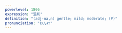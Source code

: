 ```yaml
---
powerlevel: 1806
expression: "温和"
definition: "(adj-na,n) gentle; mild; moderate; (P)"
pronunciation: "おんわ"
---
```

